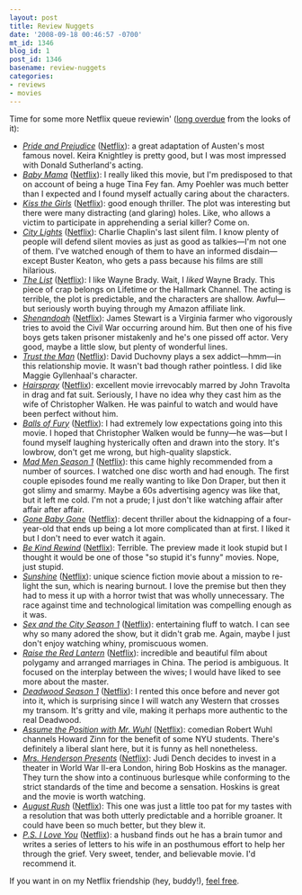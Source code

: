 ```yaml
---
layout: post
title: Review Nuggets
date: '2008-09-18 00:46:57 -0700'
mt_id: 1346
blog_id: 1
post_id: 1346
basename: review-nuggets
categories:
- reviews
- movies
---
```

<p>
Time for some more Netflix queue reviewin' (<a href="http://bbrown.info/2008/07/09/movie-reviews-twitterstyle.aspx">long overdue</a> from the looks of it):
</p>
<ul>
<li>
<a href="http://www.amazon.com/exec/obidos/ASIN/B000E1ZBGS/bbrown-20/ref=nosim/"><cite>Pride and Prejudice</cite></a> (<a href="http://www.netflix.com/Movie/Pride_and_Prejudice/70032594">Netflix</a>): a great adaptation of Austen's most famous novel. Keira Knightley is pretty good, but I was most impressed with Donald Sutherland's acting.
</li>
<li>
<a href="http://www.amazon.com/exec/obidos/ASIN/B001BL96K2/bbrown-20/ref=nosim/"><cite>Baby Mama</cite></a> (<a href="http://www.netflix.com/Movie/Baby_Mama/70084794">Netflix</a>): I really liked this movie, but I'm predisposed to that on account of being a huge Tina Fey fan. Amy Poehler was much better than I expected and I found myself actually caring about the characters.
</li>
<li>
<a href="http://www.amazon.com/exec/obidos/ASIN/6305127565/bbrown-20/ref=nosim/"><cite>Kiss the Girls</cite></a> (<a href="http://www.netflix.com/Movie/Kiss_the_Girls/1180086">Netflix</a>): good enough thriller. The plot was interesting but there were many distracting (and glaring) holes. Like, who allows a victim to participate in apprehending a serial killer? Come on.
</li>
<li>
<a href="http://www.amazon.com/exec/obidos/ASIN/B00017LVN2/bbrown-20/ref=nosim/"><cite>City Lights</cite></a> (<a href="http://www.netflix.com/Movie/City_Lights/60029986">Netflix</a>): Charlie Chaplin's last silent film. I know plenty of people will defend silent movies as just as good as talkies&#x2014;I'm not one of them. I've watched enough of them to have an informed disdain&#x2014;except Buster Keaton, who gets a pass because his films are still hilarious.
</li>
<li>
<a href="http://www.amazon.com/exec/obidos/ASIN/B000PC8AKU/bbrown-20/ref=nosim/"><cite>The List</cite></a> (<a href="http://www.netflix.com/Movie/The_List/70071864">Netflix</a>): I like Wayne Brady. Wait, I <em>liked</em> Wayne Brady. This piece of crap belongs on Lifetime or the Hallmark Channel. The acting is terrible, the plot is predictable, and the characters are shallow. Awful&#x2014;but seriously worth buying through my Amazon affiliate link.
</li>
<li>
<a href="http://www.amazon.com/exec/obidos/ASIN/B00008CMT3/bbrown-20/ref=nosim/"><cite>Shenandoah</cite></a> (<a href="http://www.netflix.com/Movie/Shenandoah/60010886">Netflix</a>): James Stewart is a Virginia farmer who vigorously tries to avoid the Civil War occurring around him. But then one of his five boys gets taken prisoner mistakenly and he's one pissed off actor. Very good, maybe a little slow, but plenty of wonderful lines.
</li>
<li>
<a href="http://www.amazon.com/exec/obidos/ASIN/B000KX0HGY/bbrown-20/ref=nosim/"><cite>Trust the Man</cite></a> (<a href="http://www.netflix.com/Movie/Trust_the_Man/70040793">Netflix</a>): David Duchovny plays a sex addict&#x2014;hmm&#x2014;in this relationship movie. It wasn't bad though rather pointless. I did like Maggie Gyllenhaal's character.
</li>
<li>
<a href="http://www.amazon.com/exec/obidos/ASIN/B000W4KT6E/bbrown-20/ref=nosim/"><cite>Hairspray</cite></a> (<a href="http://www.netflix.com/Movie/Hairspray/70065096">Netflix</a>): excellent movie irrevocably marred by John Travolta in drag and fat suit. Seriously, I have no idea why they cast him as the wife of Christopher Walken. He was painful to watch and would have been perfect without him.
</li>
<li>
<a href="http://www.amazon.com/exec/obidos/ASIN/B000XPU66U/bbrown-20/ref=nosim/"><cite>Balls of Fury</cite></a> (<a href="http://www.netflix.com/Movie/Balls_of_Fury/70073157">Netflix</a>): I had extremely low expectations going into this movie. I hoped that Christopher Walken would be funny&#x2014;he was&#x2014;but I found myself laughing hysterically often and drawn into the story. It's lowbrow, don't get me wrong, but high-quality slapstick.
</li>
<li>
<a href="http://www.amazon.com/exec/obidos/ASIN/B000YABIQ6/bbrown-20/ref=nosim/"><cite>Mad Men Season 1</cite></a> (<a href="http://www.netflix.com/Movie/Mad_Men_Season_1/70072582">Netflix</a>): this came highly recommended from a number of sources. I watched one disc worth and had enough. The first couple episodes found me really wanting to like Don Draper, but then it got slimy and smarmy. Maybe a 60s advertising agency was like that, but it left me cold. I'm not a prude; I just don't like watching affair after affair after affair.
</li>
<li>
<a href="http://www.amazon.com/exec/obidos/ASIN/B0010ZR160/bbrown-20/ref=nosim/"><cite>Gone Baby Gone</cite></a> (<a href="http://www.netflix.com/Movie/Gone_Baby_Gone/70065115">Netflix</a>): decent thriller about the kidnapping of a four-year-old that ends up being a lot more complicated than at first. I liked it but I don't need to ever watch it again.
</li>
<li>
<a href="http://www.amazon.com/exec/obidos/ASIN/B0017RFY56/bbrown-20/ref=nosim/"><cite>Be Kind Rewind</cite></a> (<a href="http://www.netflix.com/Movie/Be_Kind_Rewind/70082263">Netflix</a>): Terrible. The preview made it look stupid but I thought it would be one of those "so stupid it's funny" movies. Nope, just stupid.
</li>
<li>
<a href="http://www.amazon.com/exec/obidos/ASIN/B000Y7U98C/bbrown-20/ref=nosim/"><cite>Sunshine</cite></a> (<a href="http://www.netflix.com/Movie/Sunshine/70051674">Netflix</a>): unique science fiction movie about a mission to re-light the sun, which is nearing burnout. I love the premise but then they had to mess it up with a horror twist that was wholly unnecessary. The race against time and technological limitation was compelling enough as it was.
</li>
<li>
<a href="http://www.amazon.com/exec/obidos/ASIN/B00004RFCM/bbrown-20/ref=nosim/"><cite>Sex and the City Season 1</cite></a> (<a href="http://www.netflix.com/Movie/Sex_and_the_City_Season_1_Disc_2/60020084">Netflix</a>): entertaining fluff to watch. I can see why so many adored the show, but it didn't grab me. Again, maybe I just don't enjoy watching whiny, promiscuous women.
</li>
<li>
<a href="http://www.amazon.com/exec/obidos/ASIN/B000PMFS6O/bbrown-20/ref=nosim/"><cite>Raise the Red Lantern</cite></a> (<a href="http://www.netflix.com/Movie/Raise_the_Red_Lantern/70072615">Netflix</a>): incredible and beautiful film about polygamy and arranged marriages in China. The period is ambiguous. It focused on the interplay between the wives; I would have liked to see more about the master.
</li>
<li>
<a href="http://www.amazon.com/exec/obidos/ASIN/B0006FO5LO/bbrown-20/ref=nosim/"><cite>Deadwood Season 1</cite></a> (<a href="http://www.netflix.com/Movie/Deadwood_Season_1/70019087">Netflix</a>): I rented this once before and never got into it, which is surprising since I will watch any Western that crosses my transom. It's gritty and vile, making it perhaps more authentic to the real Deadwood.
</li>
<li>
<a href="http://www.amazon.com/exec/obidos/ASIN/B000UPGQKI/bbrown-20/ref=nosim/"><cite>Assume the Position with Mr. Wuhl</cite></a> (<a href="http://www.netflix.com/Movie/Assume_the_Position_with_Mr._Wuhl/70076243">Netflix</a>): comedian Robert Wuhl channels Howard Zinn for the benefit of some NYU students. There's definitely a liberal slant here, but it is funny as hell nonetheless.
</li>
<li>
<a href="http://www.amazon.com/exec/obidos/ASIN/B000ETRCN0/bbrown-20/ref=nosim/"><cite>Mrs. Henderson Presents</cite></a> (<a href="http://www.netflix.com/Movie/Mrs._Henderson_Presents/70040692">Netflix</a>): Judi Dench decides to invest in a theater in World War II-era London, hiring Bob Hoskins as the manager. They turn the show into a continuous burlesque while conforming to the strict standards of the time and become a sensation. Hoskins is great and the movie is worth watching.
</li>
<li>
<a href="http://www.amazon.com/exec/obidos/ASIN/B00133KFGW/bbrown-20/ref=nosim/"><cite>August Rush</cite></a> (<a href="http://www.netflix.com/Movie/August_Rush/70077533">Netflix</a>): This one was just a little too pat for my tastes with a resolution that was both utterly predictable and a horrible groaner. It could have been so much better, but they blew it.
</li>
<li>
<a href="http://www.amazon.com/exec/obidos/ASIN/B000YAA68C/bbrown-20/ref=nosim/"><cite>P.S. I Love You</cite></a> (<a href="http://www.netflix.com/Movie/P.S._I_Love_You/70077546">Netflix</a>): a husband finds out he has a brain tumor and writes a series of letters to his wife in an posthumous effort to help her through the grief. Very sweet, tender, and believable movie. I'd recommend it.
</li>
</ul>
<p>
If you want in on my Netflix friendship (hey, buddy!), <a href="http://www.netflix.com/BeMyFriend/POgQBXgWBWiBKyVpf1Fq">feel free</a>.
</p>
